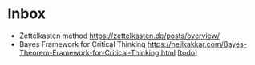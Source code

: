 # Inbox

- Zettelkasten method https://zettelkasten.de/posts/overview/
- Bayes Framework for Critical Thinking https://neilkakkar.com/Bayes-Theorem-Framework-for-Critical-Thinking.html
[[todo]]

[//begin]: # "Autogenerated link references for markdown compatibility"
[todo]: todo "Todo"
[//end]: # "Autogenerated link references"